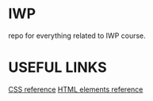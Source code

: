 # IWP

repo for everything related to IWP course.

# USEFUL LINKS
[CSS reference](https://developer.mozilla.org/en-US/docs/Web/CSS/ReferenceH)
[HTML elements reference](https://developer.mozilla.org/en-US/docs/Web/HTML/Element)
